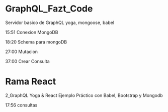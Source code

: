 # GraphQL_Fazt_Code
Servidor basico de GraphQL yoga, mongoose, babel


15:51 Conexion MongoDB

18:20 Schema para mongoDB

27:00 Mutacion

37:00 Crear Consulta


# Rama React
2_GraphQL Yoga & React Ejemplo Práctico con Babel, Bootstrap y Mongodb
 
 17:56 consultas